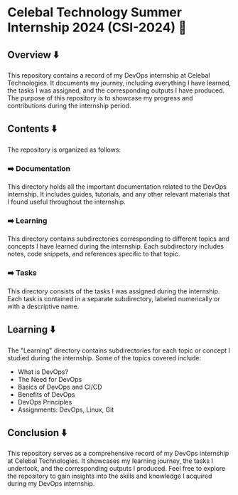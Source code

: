 # Celebal Technology Summer Internship 2024 (CSI-2024) 🚀

## Overview ⬇️
This repository contains a record of my DevOps internship at Celebal Technologies. It documents my journey, including everything I have learned, the tasks I was assigned, and the corresponding outputs I have produced. The purpose of this repository is to showcase my progress and contributions during the internship period.

## Contents ⬇️
The repository is organized as follows:
### ➡️ Documentation
This directory holds all the important documentation related to the DevOps internship. It includes guides, tutorials, and any other relevant materials that I found useful throughout the internship.

### ➡️ Learning
This directory contains subdirectories corresponding to different topics and concepts I have learned during the internship. Each subdirectory includes notes, code snippets, and references specific to that topic.

### ➡️ Tasks
This directory consists of the tasks I was assigned during the internship. Each task is contained in a separate subdirectory, labeled numerically or with a descriptive name.

## Learning ⬇️
The "Learning" directory contains subdirectories for each topic or concept I studied during the internship. Some of the topics covered include:

- What is DevOps?
- The Need for DevOps
- Basics of DevOps and CI/CD
- Benefits of DevOps
- DevOps Principles
- Assignments: DevOps, Linux, Git

## Conclusion ⬇️
This repository serves as a comprehensive record of my DevOps internship at Celebal Technologies. It showcases my learning journey, the tasks I undertook, and the corresponding outputs I produced. Feel free to explore the repository to gain insights into the skills and knowledge I acquired during my DevOps internship.
